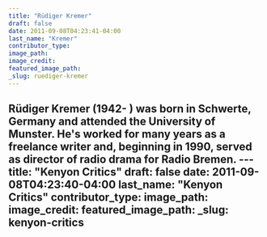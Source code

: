 ```yaml
---
title: "Rüdiger Kremer"
draft: false
date: 2011-09-08T04:23:41-04:00
last_name: "Kremer"
contributor_type:
image_path:
image_credit:
featured_image_path:
_slug: ruediger-kremer
---
```

Rüdiger Kremer (1942- ) was born in Schwerte, Germany and attended the University of Munster. He's worked for many years as a freelance writer and, beginning in 1990, served as director of radio drama for Radio Bremen. ---
title: "Kenyon Critics"
draft: false
date: 2011-09-08T04:23:40-04:00
last_name: "Kenyon Critics"
contributor_type:
image_path:
image_credit:
featured_image_path:
_slug: kenyon-critics
---

